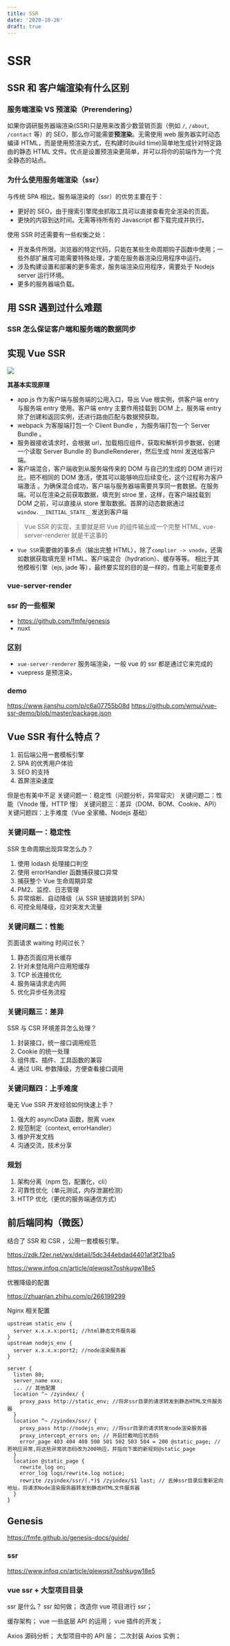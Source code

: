 ```yaml
---
title: SSR
date: '2020-10-26'
draft: true
---
```


# SSR

## SSR 和 客户端渲染有什么区别

### 服务端渲染 VS 预渲染（Prerendering）

如果你调研服务器端渲染(SSR)只是用来改善少数营销页面（例如 `/`, `/about`, `/contact` 等）的 SEO，那么你可能需要**预渲染**。无需使用 web 服务器实时动态编译 HTML，而是使用预渲染方式，在构建时(build time)简单地生成针对特定路由的静态 HTML 文件。优点是设置预渲染更简单，并可以将你的前端作为一个完全静态的站点。

### 为什么使用服务端渲染（ssr）

与传统 SPA 相比，服务端渲染的（ssr）的优势主要在于：

- 更好的 SEO，由于搜索引擎爬虫抓取工具可以直接查看完全渲染的页面。
- 更快的内容到达时间。无需等待所有的 Javascript 都下载完成并执行。

使用 SSR 时还需要有一些权衡之处：

- 开发条件所限。浏览器的特定代码，只能在某些生命周期钩子函数中使用；一些外部扩展库可能需要特殊处理，才能在服务器渲染应用程序中运行。
- 涉及构建设置和部署的更多需求，服务端渲染应用程序，需要处于 Nodejs server 运行环境。
- 更多的服务器端负载。

## 用 SSR 遇到过什么难题

### SSR 怎么保证客户端和服务端的数据同步

## 实现 Vue SSR

![](http://7xq6al.com1.z0.glb.clouddn.com/vue-ssr.jpg)

**其基本实现原理**

- app.js 作为客户端与服务端的公用入口，导出 Vue 根实例，供客户端 entry 与服务端 entry 使用。客户端 entry 主要作用挂载到 DOM 上，服务端 entry 除了创建和返回实例，还进行路由匹配与数据预获取。
- webpack 为客服端打包一个 Client Bundle ，为服务端打包一个 Server Bundle 。
- 服务器接收请求时，会根据 url，加载相应组件，获取和解析异步数据，创建一个读取 Server Bundle 的 BundleRenderer，然后生成 html 发送给客户端。
- 客户端混合，客户端收到从服务端传来的 DOM 与自己的生成的 DOM 进行对比，把不相同的 DOM 激活，使其可以能够响应后续变化，这个过程称为客户端激活 。为确保混合成功，客户端与服务器端需要共享同一套数据。在服务端，可以在渲染之前获取数据，填充到 stroe 里，这样，在客户端挂载到 DOM 之前，可以直接从 store 里取数据。首屏的动态数据通过 `window.__INITIAL_STATE__`发送到客户端

> Vue SSR 的实现，主要就是把 Vue 的组件输出成一个完整 HTML, vue-server-renderer 就是干这事的

- `Vue SSR`需要做的事多点（输出完整 HTML），除了`complier -> vnode`，还需如数据获取填充至 HTML、客户端混合（hydration）、缓存等等。
  相比于其他模板引擎（ejs, jade 等），最终要实现的目的是一样的，性能上可能要差点

### vue-server-render

### ssr 的一些框架

- https://github.com/fmfe/genesis
- nuxt

### 区别

- `vue-server-renderer` 服务端渲染，一般 vue 的 ssr 都是通过它来完成的
- vuepress 是预渲染，

### demo

https://www.jianshu.com/p/c6a07755b08d
https://github.com/wmui/vue-ssr-demo/blob/master/package.json

## Vue SSR 有什么特点？

1. 前后端公用一套模板引擎
2. SPA 的优秀用户体验
3. SEO 的支持
4. 首屏渲染速度

但是也有美中不足
关键问题一：稳定性（问题分析，异常容灾）
关键问题二：性能（Vnode 慢，HTTP 慢）
关键问题三：差异（DOM、BOM、Cookie、API）
关键问题四：上手难度（Vue 全家桶、Nodejs 基础）

### 关键问题一：稳定性

SSR 生命周期出现异常怎么办？

1. 使用 lodash 处理接口判空
2. 使用 errorHandler 函数捕获接口异常
3. 捕获整个 Vue 生命周期异常
4. PM2、监控、日志管理
5. 异常熔断、自动降级（从 SSR 链接跳转到 SPA）
6. 可控全局降级，应对突发大流量

### 关键问题二：性能

页面请求 waiting 时间过长？

1. 静态页面应用长缓存
2. 针对未登陆用户应用短缓存
3. TCP 长连接优化
4. 服务端请求走内网
5. 优化异步任务流程

### 关键问题三：差异

SSR 与 CSR 环境差异怎么处理？

1. 封装接口，统一接口调用规范
2. Cookie 的统一处理
3. 组件库、插件、工具函数的兼容
4. 通过 URL 参数降级，方便查看接口调用

### 关键问题四：上手难度

毫无 Vue SSR 开发经验如何快速上手？

1. 强大的 asyncData 函数，脱离 vuex
2. 规范制定（context, errorHandler）
3. 维护开发文档
4. 沟通交流，技术分享

### 规划

1. 架构分离（npm 包，配置化，cli）
2. 可靠性优化（单元测试，内存泄漏检测）
3. HTTP 优化（更优的服务端通信方式）

## 前后端同构（微医）

结合了 SSR 和 CSR ，公用一套模板引擎。

https://zdk.f2er.net/wx/detail/5dc344ebdad4401af3f21ba5

https://www.infoq.cn/article/qlewqsit7oshkugw18e5

优雅降级的配置

https://zhuanlan.zhihu.com/p/266199299

Nginx 相关配置

```
upstream static_env {
  server x.x.x.x:port1; //html静态文件服务器
}
upstream nodejs_env {
  server x.x.x.x:port2; //node渲染服务器
}

server {
  listen 80;
  server_name xxx;
  ... // 其他配置
  location ^~ /zyindex/ {
    proxy_pass http://static_env; //将非ssr目录的请求转发到静态HTML文件服务器
  }
  location ^~ /zyindex/ssr/ {
    proxy_pass http://nodejs_env; //将ssr目录的请求转发node渲染服务器
    proxy_intercept_errors on; // 开启拦截响应状态码
    error_page 403 404 408 500 501 502 503 504 = 200 @static_page; // 若响应异常,将这些异常状态码改为200响应，并指向下面的新规则@static_page
  }
  location @static_page {
    rewrite_log on;
    error_log logs/rewrite.log notice;
    rewrite /zyindex/ssr/(.*)$ /zyindex/$1 last; // 去掉ssr目录后重新定向地址，将请求Node渲染服务器转发到静态HTML文件服务器
  }
}
```

## Genesis

https://fmfe.github.io/genesis-docs/guide/

### ssr

https://www.infoq.cn/article/qlewqsit7oshkugw18e5

### vue ssr + 大型项目目录

ssr 是什么？
ssr 如何做；
改造你 vue 项目进行 ssr；

缓存架构；
vue 一些底层 API 的运用；
vue 插件的开发；

Axios 源码分析；
大型项目中的 API 层；
二次封装 Axios 实例；
